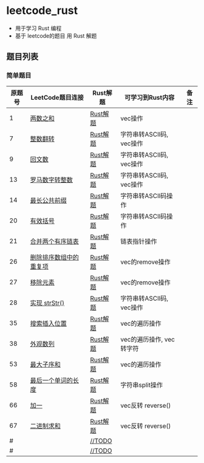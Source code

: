 # leetcode_rust

- 用于学习 Rust 编程
- 基于 leetcode的题目 用 Rust 解题

## 题目列表


### 简单题目

|原题号|LeetCode题目连接|Rust解题|可学习到Rust内容|备注|
|---|---|---|---|---|
|1|[两数之和](https://leetcode-cn.com/problems/two-sum/)|[Rust解题](./easy/two_sum/src/main.rs)|vec操作||
|7|[整数翻转](https://leetcode-cn.com/problems/reverse-integer/)|[Rust解题](./easy/reverse_integer/src/main.rs)|字符串转ASCII码, vec操作||
|9|[回文数](https://leetcode-cn.com/problems/palindrome-number/)|[Rust解题](./easy/palindrome_number/src/main.rs)|字符串转ASCII码, vec操作||
|13|[罗马数字转整数](https://leetcode-cn.com/problems/roman-to-integer)|[Rust解题](./easy/roman_to_integer/src/main.rs)|字符串转ASCII码, vec操作||
|14|[最长公共前缀](https://leetcode-cn.com/problems/longest-common-prefix)|[Rust解题](./easy/longest_common_prefix/src/main.rs)|字符串转ASCII码操作||
|20|[有效括号](https://leetcode-cn.com/problems/valid-parentheses)|[Rust解题](./easy/valid_parentheses/src/main.rs)|字符串转ASCII码操作||
|21|[合并两个有序链表](https://leetcode-cn.com/problems/merge-two-sorted-lists/)|[Rust解题](./easy/merge_two_sorted_lists/src/main.rs)|链表指针操作||
|26|[删除排序数组中的重复项](https://leetcode-cn.com/problems/remove-duplicates-from-sorted-array/)|[Rust解题](./easy/remove_duplicates_from_sorted_array/src/main.rs)|vec的remove操作||
|27|[移除元素](https://leetcode-cn.com/problems/remove-element/)|[Rust解题](./easy/remove_element/src/main.rs)|vec的remove操作||
|28|[实现 strStr()](https://leetcode-cn.com/problems/implement-strstr/)|[Rust解题](./easy/implement_strstr/src/main.rs)|字符串转ASCII码, vec操作||
|35|[搜索插入位置](https://leetcode-cn.com/problems/search-insert-position/)|[Rust解题](./easy/search_insert_position/src/main.rs)|vec的遍历操作||
|38|[外观数列](https://leetcode-cn.com/problems/count-and-say)|[Rust解题](./easy/count_and_say/src/main.rs)|vec的遍历操作, vec<u8> 转字符||
|53|[最大子序和](https://leetcode-cn.com/problems/maximum-subarray/)|[Rust解题](./easy/maximum_subarray/src/main.rs)|vec的遍历操作||
|58|[最后一个单词的长度](https://leetcode-cn.com/problems/length-of-last-word/)|[Rust解题](./easy/length_of_last_word/src/main.rs)|字符串split操作||
|66|[加一](https://leetcode-cn.com/problems/plus-one/)|[Rust解题](./easy/plus_one/src/main.rs)|vec反转 reverse()||
|67|[二进制求和](https://leetcode-cn.com/problems/add-binary)|[Rust解题](./easy/add_binary/src/main.rs)|vec反转 reverse()||
|#|[](https://leetcode-cn.com/problems/)|[//TODO]()|||
|#|[](https://leetcode-cn.com/problems/)|[//TODO]()|||

